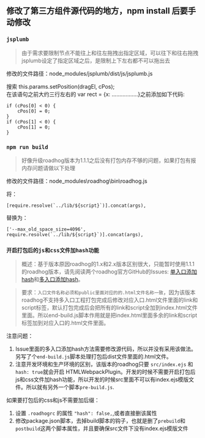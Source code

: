 ## 修改了第三方组件源代码的地方，npm install 后要手动修改

### `jsplumb`

> 由于需求要限制节点不能往上和往左拖拽出指定区域，可以往下和往右拖拽
jsplumb设定了指定区域之后，是限制上下左右都不可以拖出去

修改的文件路径：node_modules/jsplumb/dist/js/jsplumb.js  

搜索 this.params.setPosition(dragEl, cPos);  
在该语句之前大约三行左右的 var rect = {x: .................}之前添加如下代码:   

```
if (cPos[0] < 0) {  
    cPos[0] = 0;  
}
if (cPos[1] < 0) {  
    cPos[1] = 0;  
}
```

### `npm run build`

> 好像升级roadhog版本为1.1.1之后没有打包内存不够的问题，如果打包有报内存问题请做以下处理

修改的文件路径：node_modules\roadhog\bin\roadhog.js

将：  
```
[require.resolve(`../lib/${script}`)].concat(args),
```
替换为：  
```
['--max_old_space_size=4096', require.resolve(`../lib/${script}`)].concat(args),
```

### `开启打包后的js和css文件加hash功能`

> 概述：基于版本原因roadhog的1.x和2.x版本区别很大，只能暂时使用1.1.1的roadhog版本，请先阅读两个roadhog官方GitHub的Issues: [单入口添加hash](https://github.com/sorrycc/roadhog/issues/386)和[多入口添加hash](https://github.com/sorrycc/roadhog/issues/520)。

> 要求：`入口文件名称必须和public里面对应的的.html文件名称一致`，因为该版本roadhog不支持多入口工程打包完成后修改对应入口.html文件里面的link和script标签，默认打包完成后会把所有的link和script全加到index.html文件里面。所以end-build.js脚本作用就是把index.html里面多余的link和script标签加到对应入口的.html文件里面。

注意问题：  
1. Issue里面的多入口添加hash方法需要修改源代码，所以并没有采用该做法。另写了个`end-build.js`脚本处理打包后dist文件里面的.html文件。
2. 注意开发环境和生产环境的区别，该版本的roadhog只要 `src/index.ejs` 和 `hash: true`就会开启 HTMLWebpackPlugin。开发的时候不需要开启打包后js和css文件加hash功能，所以开发的时候src里面不可以有index.ejs模版文件。所以就有另外一个脚本`pre-build.js`.

如果要打包后的css和js不需要加后缀：  
1. 设置 `.roadhogrc` 的属性 `"hash": false,`,或者直接删该属性
2. 修改package.json脚本，去掉build脚本的钩子，也就是删了`prebuild`和`postbuild`这两个脚本属性，并且要确保src文件下没有index.ejs模版文件
